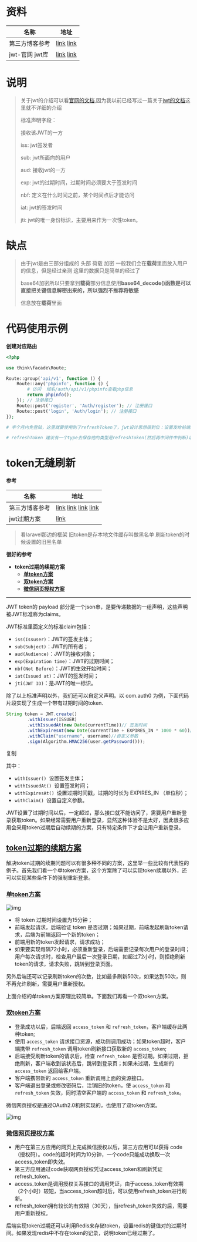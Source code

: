 # 资料

| 名称            | 地址                                                         |
| --------------- | ------------------------------------------------------------ |
| 第三方博客参考  | [link](https://startmvc.com/article_9589.html)  [link](https://blog.csdn.net/linhuarui/article/details/113842697) |
| jwt-官网  jwt库 | [link](https://jwt.io/)   [link](https://jwt.io/libraries)   |

# 说明

> 关于jwt的介绍可以看[官网的文档](https://jwt.io/introduction),因为我以前已经写过一篇关于[jwt的文档](https://gitee.com/yaolliuyang/phpStudyDoc/blob/main/laravel/%E7%AC%AC%E4%B8%89%E6%96%B9%E5%BA%93/jwt-auth_laravel%E5%A4%9A%E8%A1%A8%E8%AE%A4%E8%AF%81.md)这里就不详细的介绍
>
> 标准声明字段：
>
> 接收该JWT的一方
>
> iss: jwt签发者
>
> sub: jwt所面向的用户
>
> aud: 接收jwt的一方
>
> exp: jwt的过期时间，过期时间必须要大于签发时间
>
> nbf: 定义在什么时间之前，某个时间点后才能访问
>
> iat: jwt的签发时间
>
> jti: jwt的唯一身份标识，主要用来作为一次性token。

# 缺点

> 由于jwt是由三部分组成的 头部 荷载 加密  一般我们会在**载荷**里面放入用户的信息，但是经过亲测 这里的数据只是简单的经过了
>
> base64加密所以只要拿到**载荷**部分信息使用**base64_decode()**函数是可以直接把关键信息解密出来的，所以强烈不推荐将**敏感**
>
> 信息放在**载荷**里面

# 代码使用示例

**创建对应路由**

```php
<?php

use think\facade\Route;

Route::group('api/v1', function () {
    Route::any('phpinfo', function () {
        # 访问  域名/auth/api/v1/phpinfo查看php信息
        return phpinfo();
    }); // 注册接口
    Route::post('register', 'Auth/register'); // 注册接口
    Route::post('login', 'Auth/login'); // 注册接口
});

# 半个月内免登陆，这里就要使用到了refreshToken了，jwt设计思想很到位：设置发给前端的token一个有效期，比如2个小时，2个小时候前端发来的token就会失效，这个时候我们根据发来的token判断下，如果这个token在2个小时外，并在刷新token的有效期内（比如半个月内），那么我们在给前端返回数据的时候返回一个新token，前端接到这个token存储起来，当再次请求的时候，发送新的token，如此周而复始，只要你在半个月内没有间断去进入系统，那么完全不需要去进行登录的操作。

# refreshToken 建议有一个type去保存他的类型是refreshToken(然后再中间件中判断)以防万一有用户用这个token请求接口,只需要表明这个刷新token是这个用户的就可以了
```

# token无缝刷新

**参考**

| 名称           | 地址                                                         |
| -------------- | ------------------------------------------------------------ |
| 第三方博客参考 | [link](https://blog.csdn.net/weixin_39581652/article/details/110801338)  [link](https://blog.csdn.net/pyycsd/article/details/102803133?spm=1001.2101.3001.6650.11&utm_medium=distribute.wap_relevant.none-task-blog-2%7Edefault%7ECTRLIST%7ERate-11.wap_blog_relevant_default&depth_1-utm_source=distribute.wap_relevant.none-task-blog-2%7Edefault%7ECTRLIST%7ERate-11.wap_blog_relevant_default)  [link](https://blog.csdn.net/weixin_44347271/article/details/121721121?spm=1001.2101.3001.6650.3&utm_medium=distribute.wap_relevant.none-task-blog-2%7Edefault%7ECTRLIST%7ERate-3.wap_blog_relevant_default&depth_1-utm_source=distribute.wap_relevant.none-task-blog-2%7Edefault%7ECTRLIST%7ERate-3.wap_blog_relevant_default)   [link](http://www.cxybb.com/article/desky/114640840) |
| jwt过期方案    | [link](https://cloud.tencent.com/developer/article/2001607)  |

> 看laravel那边的框架 旧token是存本地文件缓存叫做黑名单 刷新token的时候设置的旧黑名单



**很好的参考**

- **token过期的续期方案**
  - [**单token方案**](https://mp.weixin.qq.com/s?__biz=MzUzMTA2NTU2Ng==&mid=2247487551&idx=1&sn=18f64ba49f3f0f9d8be9d1fdef8857d9&chksm=fa496f8ecd3ee698f4954c00efb80fe955ec9198fff3ef4011e331aa37f55a6a17bc8c0335a8&scene=21&token=899450012&lang=zh_CN#wechat_redirect)
  - [**双token方案**](https://mp.weixin.qq.com/s?__biz=MzUzMTA2NTU2Ng==&mid=2247487551&idx=1&sn=18f64ba49f3f0f9d8be9d1fdef8857d9&chksm=fa496f8ecd3ee698f4954c00efb80fe955ec9198fff3ef4011e331aa37f55a6a17bc8c0335a8&scene=21&token=899450012&lang=zh_CN#wechat_redirect)
  - [**微信网页授权方案**](https://mp.weixin.qq.com/s?__biz=MzUzMTA2NTU2Ng==&mid=2247487551&idx=1&sn=18f64ba49f3f0f9d8be9d1fdef8857d9&chksm=fa496f8ecd3ee698f4954c00efb80fe955ec9198fff3ef4011e331aa37f55a6a17bc8c0335a8&scene=21&token=899450012&lang=zh_CN#wechat_redirect)

------

JWT token的 payload 部分是一个json串，是要传递数据的一组声明，这些声明被JWT标准称为claims。

JWT标准里面定义的标准claim包括：

- `iss(Issuser)`：JWT的签发主体；
- `sub(Subject)`：JWT的所有者；
- `aud(Audience)`：JWT的接收对象；
- `exp(Expiration time)`：JWT的过期时间；
- `nbf(Not Before)`：JWT的生效开始时间；
- `iat(Issued at)`：JWT的签发时间；
- `jti(JWT ID)`：是JWT的唯一标识。

除了以上标准声明以外，我们还可以自定义声明。以 com.auth0 为例，下面代码片段实现了生成一个带有过期时间的token.

```javascript
String token = JWT.create()
        .withIssuer(ISSUER)
        .withIssuedAt(new Date(currentTime))// 签发时间
        .withExpiresAt(new Date(currentTime + EXPIRES_IN * 1000 * 60))// 过期时间戳
        .withClaim("username", username)//自定义参数
        .sign(Algorithm.HMAC256(user.getPassword()));
```

复制

其中：

- `withIssuer() `设置签发主体；
- `withIssuedAt() `设置签发时间；
- `withExpiresAt() `设置过期时间戳，过期的时长为 EXPIRES_IN （单位秒）；
- `withClaim() `设置自定义参数。

JWT设置了过期时间以后，一定超过，那么接口就不能访问了，需要用户重新登录获取token。如果经常需要用户重新登录，显然这种体验不是太好，因此很多应用会采用token过期后自动续期的方案，只有特定条件下才会让用户重新登录。

## [**token过期的续期方案**](https://mp.weixin.qq.com/s?__biz=MzUzMTA2NTU2Ng==&mid=2247487551&idx=1&sn=18f64ba49f3f0f9d8be9d1fdef8857d9&scene=21#wechat_redirect)

解决token过期的续期问题可以有很多种不同的方案，这里举一些比较有代表性的例子。首先我们看一个单token方案，这个方案除了可以实现token续期以外，还可以实现某些条件下的强制重新登录。

### [**单token方案**](https://mp.weixin.qq.com/s?__biz=MzUzMTA2NTU2Ng==&mid=2247487551&idx=1&sn=18f64ba49f3f0f9d8be9d1fdef8857d9&scene=21#wechat_redirect)

![img](https://yaoliuyang-blog-images.oss-cn-beijing.aliyuncs.com/blogImages/e5e178a83c6156fd3215b77299dbdcae.png)

- 将 token 过期时间设置为15分钟；
- 前端发起请求，后端验证 token 是否过期；如果过期，前端发起刷新token请求，后端为前端返回一个新的token；
- 前端用新的token发起请求，请求成功；
- 如果要实现每隔72小时，必须重新登录，后端需要记录每次用户的登录时间；用户每次请求时，检查用户最后一次登录日期，如超过72小时，则拒绝刷新token的请求，请求失败，跳转到登录页面。

另外后端还可以记录刷新token的次数，比如最多刷新50次，如果达到50次，则不再允许刷新，需要用户重新授权。

上面介绍的单token方案原理比较简单。下面我们再看一个双token方案。

### [**双token方案**](https://mp.weixin.qq.com/s?__biz=MzUzMTA2NTU2Ng==&mid=2247487551&idx=1&sn=18f64ba49f3f0f9d8be9d1fdef8857d9&scene=21#wechat_redirect)

- 登录成功以后，后端返回 `access_token` 和 `refresh_token`，客户端缓存此两种token;
- 使用 `access_token` 请求接口资源，成功则调用成功；如果token超时，客户端携带 `refresh_token` 调用token刷新接口获取新的 `access_token`;
- 后端接受刷新token的请求后，检查 `refresh_token` 是否过期。如果过期，拒绝刷新，客户端收到该状态后，跳转到登录页；如果未过期，生成新的 `access_token` 返回给客户端。
- 客户端携带新的 `access_token` 重新调用上面的资源接口。
- 客户端退出登录或修改密码后，注销旧的token，使 `access_token` 和 `refresh_token` 失效，同时清空客户端的 `access_token` 和 `refresh_toke`。

微信网页授权是通过OAuth2.0机制实现的，也使用了双token方案。

![img](https://yaoliuyang-blog-images.oss-cn-beijing.aliyuncs.com/blogImages/152a9f9d28a4f3721729894e6e378ecb.png)

### [**微信网页授权方案**](https://mp.weixin.qq.com/s?__biz=MzUzMTA2NTU2Ng==&mid=2247487551&idx=1&sn=18f64ba49f3f0f9d8be9d1fdef8857d9&scene=21#wechat_redirect)

- 用户在第三方应用的网页上完成微信授权以后，第三方应用可以获得 code（授权码）。code的超时时间为10分钟，一个code只能成功换取一次access_token即失效。
- 第三方应用通过code获取网页授权凭证access_token和刷新凭证 refresh_token。
- access_token是调用授权关系接口的调用凭证，由于access_token有效期（2个小时）较短，当access_token超时后，可以使用refresh_token进行刷新。
- refresh_token拥有较长的有效期（30天），当refresh_token失效的后，需要用户重新授权。

后端实现token过期还可以利用Redis来存储token，设置redis的键值对的过期时间。如果发现redis中不存在token的记录，说明token已经过期了。